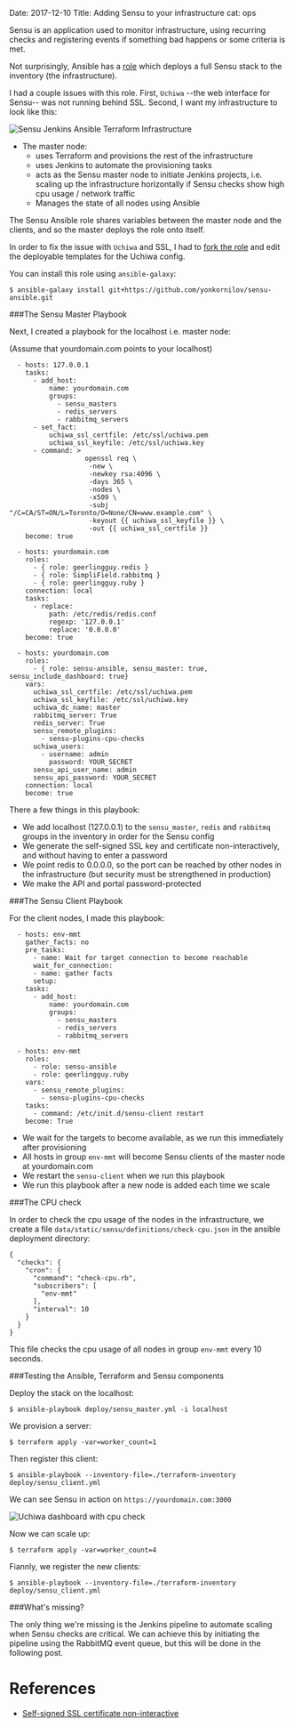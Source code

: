 Date: 2017-12-10
Title: Adding Sensu to your infrastructure
cat: ops

Sensu is an application used to monitor infrastructure,
using recurring checks and registering events if something bad happens
or some criteria is met.

Not surprisingly, Ansible has a [role](https://github.com/sensu/sensu-ansible) which deploys a full Sensu stack
to the inventory (the infrastructure).

I had a couple issues with this role. First, `Uchiwa` --the web interface for Sensu-- was not running behind SSL.
Second, I want my infrastructure to look like this:

![Sensu Jenkins Ansible Terraform Infrastructure](/images/sensu-infrastructure.png)

* The master node:
    * uses Terraform and provisions the rest of the infrastructure
    * uses Jenkins to automate the provisioning tasks
    * acts as the Sensu master node to initiate Jenkins projects, i.e.
scaling up the infrastructure horizontally if Sensu checks show high cpu usage / network traffic
    * Manages the state of all nodes using Ansible

The Sensu Ansible role shares variables between the master node
and the clients, and so the master deploys the role onto itself.

In order to fix the issue with `Uchiwa` and SSL, I had to [fork the role](https://github.com/yonkornilov/sensu-ansible)
and edit the deployable templates for the Uchiwa config.

You can install this role using `ansible-galaxy`:

```
$ ansible-galaxy install git+https://github.com/yonkornilov/sensu-ansible.git
```

###The Sensu Master Playbook

Next, I created a playbook for the localhost i.e. master node:

(Assume that yourdomain.com points to your localhost)

```
  - hosts: 127.0.0.1 
    tasks:
      - add_host:
          name: yourdomain.com 
          groups:
            - sensu_masters
            - redis_servers
            - rabbitmq_servers
      - set_fact:
          uchiwa_ssl_certfile: /etc/ssl/uchiwa.pem 
          uchiwa_ssl_keyfile: /etc/ssl/uchiwa.key
      - command: >
                   openssl req \
                    -new \
                    -newkey rsa:4096 \
                    -days 365 \
                    -nodes \
                    -x509 \
                    -subj "/C=CA/ST=ON/L=Toronto/O=None/CN=www.example.com" \
                    -keyout {{ uchiwa_ssl_keyfile }} \
                    -out {{ uchiwa_ssl_certfile }} 
    become: true

  - hosts: yourdomain.com
    roles:
      - { role: geerlingguy.redis }
      - { role: SimpliField.rabbitmq }
      - { role: geerlingguy.ruby }
    connection: local
    tasks:
      - replace:
          path: /etc/redis/redis.conf 
          regexp: '127.0.0.1'
          replace: '0.0.0.0'
    become: true

  - hosts: yourdomain.com 
    roles:
      - { role: sensu-ansible, sensu_master: true, sensu_include_dashboard: true} 
    vars:
      uchiwa_ssl_certfile: /etc/ssl/uchiwa.pem 
      uchiwa_ssl_keyfile: /etc/ssl/uchiwa.key
      uchiwa_dc_name: master
      rabbitmq_server: True
      redis_server: True
      sensu_remote_plugins:
        - sensu-plugins-cpu-checks
      uchiwa_users:
        - username: admin
          password: YOUR_SECRET 
      sensu_api_user_name: admin
      sensu_api_password: YOUR_SECRET
    connection: local
    become: true
```

There a few things in this playbook:

* We add localhost (127.0.0.1) to the `sensu_master`, `redis` and `rabbitmq` groups in the inventory in order for the Sensu config
* We generate the self-signed SSL key and certificate non-interactively, and without having to enter a password
* We point redis to 0.0.0.0, so the port can be reached by other nodes in the infrastructure (but security must be strengthened in production)
* We make the API and portal password-protected

###The Sensu Client Playbook

For the client nodes, I made this playbook:

```
  - hosts: env-mmt
    gather_facts: no
    pre_tasks:
      - name: Wait for target connection to become reachable
      wait_for_connection:
      - name: gather facts
      setup:
    tasks:
      - add_host:
          name: yourdomain.com
          groups:
            - sensu_masters
            - redis_servers
            - rabbitmq_servers

  - hosts: env-mmt 
    roles:
      - role: sensu-ansible
      - role: geerlingguy.ruby
    vars:
      - sensu_remote_plugins:
        - sensu-plugins-cpu-checks
    tasks:
      - command: /etc/init.d/sensu-client restart
    become: True
```

* We wait for the targets to become available, as we run this immediately after provisioning
* All hosts in group `env-mmt` will become Sensu clients of the master node at yourdomain.com
* We restart the `sensu-client` when we run this playbook
* We run this playbook after a new node is added each time we scale

###The CPU check

In order to check the cpu usage of the nodes in the infrastructure, we
create a file `data/static/sensu/definitions/check-cpu.json` in the ansible
deployment directory:

```
{
  "checks": {
    "cron": {
      "command": "check-cpu.rb",
      "subscribers": [
        "env-mmt"
      ],
      "interval": 10
    }
  }
}
```

This file checks the cpu usage of all nodes in group `env-mmt` every 10 seconds.

###Testing the Ansible, Terraform and Sensu components

Deploy the stack on the localhost:

```
$ ansible-playbook deploy/sensu_master.yml -i localhost
```

We provision a server:

```
$ terraform apply -var=worker_count=1
```

Then register this client:

```
$ ansible-playbook --inventory-file=./terraform-inventory deploy/sensu_client.yml
```

We can see Sensu in action on `https://yourdomain.com:3000`

![Uchiwa dashboard with cpu check](/images/uchiwa.png)

Now we can scale up:

```
$ terraform apply -var=worker_count=4
```

Fiannly, we register the new clients:

```
$ ansible-playbook --inventory-file=./terraform-inventory deploy/sensu_client.yml
```

###What's missing?

The only thing we're missing is the Jenkins pipeline to automate scaling when
Sensu checks are critical. We can achieve this by initiating the pipeline
using the RabbitMQ event queue, but this will be done in the following post.

# References

* [Self-signed SSL certificate non-interactive](https://superuser.com/a/226229)
